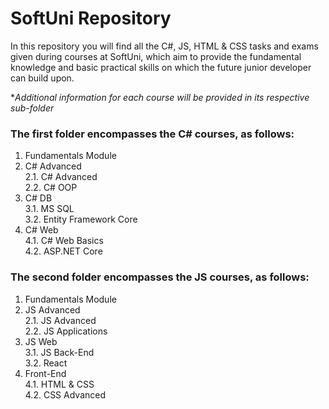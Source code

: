 # SoftUni Repository

In this repository you will find all the C#, JS, HTML & CSS tasks and exams given during courses at SoftUni, which aim to provide the fundamental knowledge and basic practical skills on which the future junior developer can build upon.   


**Additional information for each course will be provided in its respective sub-folder*  


### The first folder encompasses the C# courses, as follows:
1. Fundamentals Module
2. C# Advanced  
     2.1. C# Advanced  
     2.2. C# OOP  
3. C# DB  
     3.1. MS SQL  
     3.2. Entity Framework Core  
4. C# Web  
     4.1. C# Web Basics  
     4.2. ASP.NET Core  

  
### The second folder encompasses the JS courses, as follows:
1. Fundamentals Module  
2. JS Advanced  
     2.1. JS Advanced  
     2.2. JS Applications  
3. JS Web  
     3.1. JS Back-End  
     3.2. React  
4. Front-End  
     4.1. HTML & CSS  
     4.2. CSS Advanced  
    
